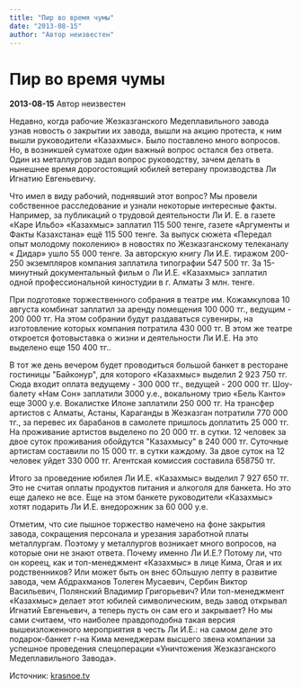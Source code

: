 ```yaml
---
title: "Пир во время чумы"
date: "2013-08-15"
author: "Автор неизвестен"
---
```


# Пир во время чумы

**2013-08-15** Автор неизвестен

Недавно, когда рабочие Жезказганского Медеплавильного завода узнав новость о закрытии их завода, вышли на акцию протеста, к ним вышли руководители «Казахмыс». Было поставлено много вопросов. Но, в возникшей суматохе один важный вопрос остался без ответа. Один из металлургов задал вопрос руководству, зачем делать в нынешнее время дорогостоящий юбилей ветерану производства Ли Игнатию Евгеньевичу.

Что имел в виду рабочий, поднявший этот вопрос? Мы провели собственное расследование и узнали некоторые интересные факты. Например, за публикаций о трудовой деятельности Ли И. Е. в газете «Каре Ильбо» «Казахмыс» заплатил 115 500 тенге, газете «Аргументы и Факты Казахстана» ещё 115 500 тенге. За выпуск сюжета «Передал опыт молодому поколению» в новостях по Жезказганскому телеканалу « Дидар» ушло 55 000 тенге. За авторскую книгу Ли И.Е. тиражом 200-250 экземпляров компания заплатила типографии 547 500 тг. За 15-минутный документальный фильм о Ли И.Е. «Казахмыс» заплатил одной профессиональной киностудии в г. Алматы 3 млн. тенге.

При подготовке торжественного собрания в театре им. Кожамкулова 10 августа комбинат заплатил за аренду помещения 100 000 тг., ведущим - 200 000 тг. На этом собрании будут раздаваться сувениры, на изготовление которых компания потратила 430 000 тг. В этом же театре откроется фотовыставка о жизни и деятельности Ли И.Е. На это выделено еще 150 400 тг..

В тот же день вечером будет проводиться большой банкет в ресторане гостиницы "Байконур", для которого «Казахмыс» выделил 2 923 750 тг. Сюда входит оплата ведущему - 300 000 тг., ведущей - 200 000 тг. Шоу-балету «Нам Сон» заплатили 3000 у.е., вокальному трио «Бель Канто» еще 3000 у.е. Вокалистке Илоне заплатили 250 000 тг. На трансфер артистов с Алматы, Астаны, Караганды в Жезказган потратили 770 000 тг., за перевес их барабанов в самолете пришлось доплатить 25 000 тг. На проживание артистов выделено по 20 000 тг. в сутки. 12 человек за двое суток проживания обойдутся "Казахмысу" в 240 000 тг. Суточные артистам составили по 15 000 тг. в сутки каждому. За двое суток на 12 человек уйдет 330 000 тг. Агентская комиссия составила 658750 тг.

Итого за проведение юбилея Ли И.Е. «Казахмыс» выделил 7 927 650 тг. Это не считая оплаты продуктов питания и алкоголя для банкета. Но это еще далеко не все. Еще на этом банкете руководители «Казахмыс» хотят подарить Ли И.Е. внедорожник за 60 000 у.е.

Отметим, что сие пышное торжество намечено на фоне закрытия завода, сокращения персонала и урезания заработной платы металлургам. Поэтому у металлургов возникает много вопросов, на которые они не знают ответа. Почему именно Ли И.Е.? Потому ли, что он кореец, как и топ-менеджмент «Казахмыс» в лице Кима, Огая и их родственников? Или может быть он внес бОльшую лепту в развитие завода, чем Абдрахманов Толеген Мусаевич, Сербин Виктор Васильевич, Полянский Владимир Григорьевич? Или топ-менеджмент «Казахмыс» делает этот юбилей символическим, ведь завод открывал Игнатий Евгеньевич, а теперь пусть он сам его и закрывает? Но мы сами считаем, что наиболее правдоподобна такая версия вышеизложенного мероприятия в честь Ли И.Е.: на самом деле это подарок-банкет г-на Кима менеджерам высшего звена компании за успешное проведения спецоперации «Уничтожения Жезказганского Медеплавильного Завода».

Источник: [krasnoe.tv](https://krasnoe.tv/node/19080)